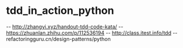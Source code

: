 # tdd_in_action_python
-- http://zhangyi.xyz/handout-tdd-code-kata/
-- https://zhuanlan.zhihu.com/p/112536194
-- http://class.itest.info/tdd
-- refactoringguru.cn/design-patterns/python
